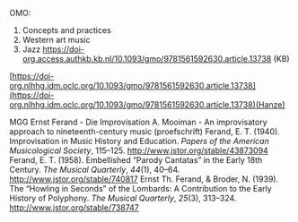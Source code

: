 OMO:
1. Concepts and practices
2. Western art music
3. Jazz
https://doi-org.access.authkb.kb.nl/10.1093/gmo/9781561592630.article.13738 (KB)

[https://doi-org.nlhhg.idm.oclc.org/10.1093/gmo/9781561592630.article.13738](https://doi-org.nlhhg.idm.oclc.org/10.1093/gmo/9781561592630.article.13738)(Hanze)


MGG 
Ernst Ferand - Die Improvisation
A. Mooiman - An improvisatory approach to nineteenth-century music (proefschrift)
Ferand, E. T. (1940). Improvisation in Music History and Education. _Papers of the American Musicological Society_, 115–125. http://www.jstor.org/stable/43873094
Ferand, E. T. (1958). Embellished “Parody Cantatas” in the Early 18th Century. _The Musical Quarterly_, _44_(1), 40–64. http://www.jstor.org/stable/740817
Ernst Th. Ferand, & Broder, N. (1939). The “Howling in Seconds” of the Lombards: A Contribution to the Early History of Polyphony. _The Musical Quarterly_, _25_(3), 313–324. http://www.jstor.org/stable/738747
